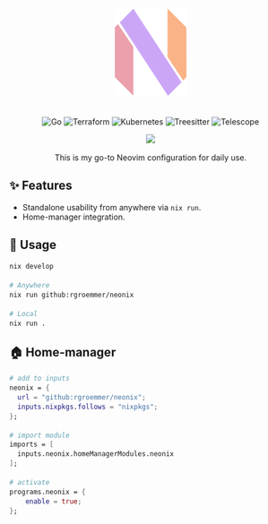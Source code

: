 <div align="center">
    <img width="128" style="padding-bottom: 20px;" src="./static/img/Neovim-Logo-1.png"></img>

![Go](https://img.shields.io/badge/language-go-%2389b4fa?style=for-the-badge&logo=go&logoColor=white)
![Terraform](https://img.shields.io/badge/IaC-terraform-%23cba6f7?style=for-the-badge&logo=terraform&logoColor=white)
![Kubernetes](https://img.shields.io/badge/runtime-kubernetes-%2389b4fa?style=for-the-badge&logo=kubernetes&logoColor=white)
![Treesitter](https://img.shields.io/badge/plugin-treesitter-%23f2cdcd?style=for-the-badge&logo=treesitter&logoColor=white)
![Telescope](https://img.shields.io/badge/plugin-telescope-%23f2cdcd?style=for-the-badge&logo=lua&logoColor=white)

<img width="512" src="https://raw.githubusercontent.com/catppuccin/catppuccin/main/assets/palette/macchiato.png"></img>

This is my go-to Neovim configuration for daily use.

</div>

## ✨ Features

- Standalone usability from anywhere via `nix run`.
- Home-manager integration.

## 🚀 Usage

```bash
nix develop

# Anywhere
nix run github:rgroemmer/neonix

# Local
nix run .

```

## 🏠 Home-manager

```nix
# add to inputs
neonix = {
  url = "github:rgroemmer/neonix";
  inputs.nixpkgs.follows = "nixpkgs";
};

# import module
imports = [
  inputs.neonix.homeManagerModules.neonix
];

# activate
programs.neonix = {
    enable = true;
};
```
